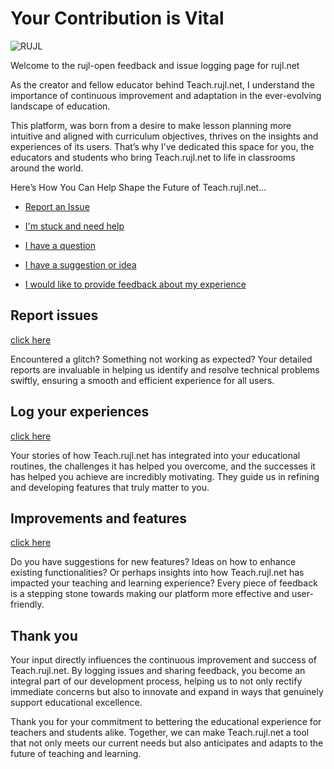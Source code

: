# Your Contribution is Vital

![RUJL](https://teach.rujl.net/static/default/img/RUJL.png)

Welcome to the rujl-open feedback and issue logging page for rujl.net

As the creator and fellow educator behind Teach.rujl.net, I understand the importance of continuous improvement and adaptation in the ever-evolving landscape of education. 

This platform, was born from a desire to make lesson planning more intuitive and aligned with curriculum objectives, thrives on the insights and experiences of its users. That’s why I’ve dedicated this space for you, the educators and students who bring Teach.rujl.net to life in classrooms around the world.

Here’s How You Can Help Shape the Future of Teach.rujl.net...

- [Report an Issue](https://github.com/drussell1974/rujl-open/issues/new?labels=bug&title=I+found+a+problem+with&body=Please+provide+details:\+-+1.+The+nature+of+the+issue+you+encountered.\+-+2.+The+time+and+date+when+the+issue+occurred.\+-+3.+Any+error+messages+you+received.\+-4.+Steps+you+took+leading+up+to+the+issue.)

- [I'm stuck and need help](https://github.com/drussell1974/rujl-open/issues/new?labels=help+wanted&title=I+need+help+with&body=Please+provide+details:\+-+1.+The+specific+task+or+feature+you're+trying+to+use.\+-+2.+Any+particular+obstacle+or+confusion+you're+facing.\+-+3.+If+you've+encountered+any+error+messages,+please+describe+or+share+them.\+-+4.+Any+steps+you've+already+tried+in+an+attempt+to+resolve+the+issue.)

- [I have a question](https://github.com/drussell1974/rujl-open/issues/new?labels=question&title=I+have+a+question+about&body=Please+provide+details:\+-+1.+The+specific+feature+or+tool+you're+inquiring+about.\+-+2.+Any+particular+aspects+or+functionalities+you're+curious+about.\+-+3.+Whether+this+is+related+to+lesson+planning,+content+delivery,+student+engagement,+or+another+area+of+our+platform.)

- [I have a suggestion or idea](https://github.com/drussell1974/rujl-open/issues/new?labels=change+request&title=I+would+like+to+request+a+feature&body=Please+provide+details:\+-+1.+A+brief+description+of+the+feature+or+improvement+you're+suggesting\+-+2.+How+you+envision+this+feature+benefiting+the+teaching+and+learning+experience.\+-+3.+Any+specific+problems+or+challenges+this+feature+would+address.\+-+4.+Examples+of+how+you+or+others+might+use+this+feature+in+a+real-world+educational+setting.)

- [I would like to provide feedback about my experience](https://github.com/drussell1974/rujl-open/issues/new?labels=feedback&title=I+would+like+to+give+feedback&body=Please+provide+details:\+-+1.+Your+overall+experience+with+Teach.RUJL.net.\+-+2.+Any+features+or+tools+that+you+find+particularly+beneficial+or+challenging+to+use.\+-+3.+Suggestion+for+new+features+or+improvements\+-+4.+Any+specific+instances+or+experiences+that+stood+out+to+you,+for+better+or+worse.)

## Report issues
[click here](https://github.com/drussell1974/rujl-open/issues/new?labels=bug&title=I+found+a+problem+with&body=Please+provide+details:\+-+1.+The+nature+of+the+issue+you+encountered.\+-+2.+The+time+and+date+when+the+issue+occurred.\+-+3.+Any+error+messages+you+received.\+-4.+Steps+you+took+leading+up+to+the+issue)

Encountered a glitch? Something not working as expected? Your detailed reports are invaluable in helping us identify and resolve technical problems swiftly, ensuring a smooth and efficient experience for all users.

## Log your experiences
[click here](https://github.com/drussell1974/rujl-open/issues/new?labels=feedback&title=I+would+like+to+give+feedback&body=Please+provide+details:\+-+1.+Your+overall+experience+with+Teach.RUJL.net.\+-+2.+Any+features+or+tools+that+you+find+particularly+beneficial+or+challenging+to+use.\+-+3.+Suggestion+for+new+features+or+improvements\+-+4.+Any+specific+instances+or+experiences+that+stood+out+to+you,+for+better+or+worse)

Your stories of how Teach.rujl.net has integrated into your educational routines, the challenges it has helped you overcome, and the successes it has helped you achieve are incredibly motivating. They guide us in refining and developing features that truly matter to you.

## Improvements and features
[click here](https://github.com/drussell1974/rujl-open/issues/new?labels=change+request&title=I+would+like+to+request+a+feature&body=Please+provide+details:\+-+1.+A+brief+description+of+the+feature+or+improvement+you're+suggesting\+-+2.+How+you+envision+this+feature+benefiting+the+teaching+and+learning+experience.\+-+3.+Any+specific+problems+or+challenges+this+feature+would+address.\+-+4.+Examples+of+how+you+or+others+might+use+this+feature+in+a+real-world+educational+setting)

Do you have suggestions for new features? Ideas on how to enhance existing functionalities? Or perhaps insights into how Teach.rujl.net has impacted your teaching and learning experience? Every piece of feedback is a stepping stone towards making our platform more effective and user-friendly.

## Thank you

Your input directly influences the continuous improvement and success of Teach.rujl.net. By logging issues and sharing feedback, you become an integral part of our development process, helping us to not only rectify immediate concerns but also to innovate and expand in ways that genuinely support educational excellence.

Thank you for your commitment to bettering the educational experience for teachers and students alike. Together, we can make Teach.rujl.net a tool that not only meets our current needs but also anticipates and adapts to the future of teaching and learning.

